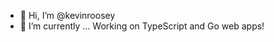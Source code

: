 - 👋 Hi, I’m @kevinroosey
- 🌱 I’m currently ... Working on TypeScript and Go web apps!

<!---
kevinroosey/kevinroosey is a ✨ special ✨ repository because its `README.md` (this file) appears on your GitHub profile.
You can click the Preview link to take a look at your changes.
--->
